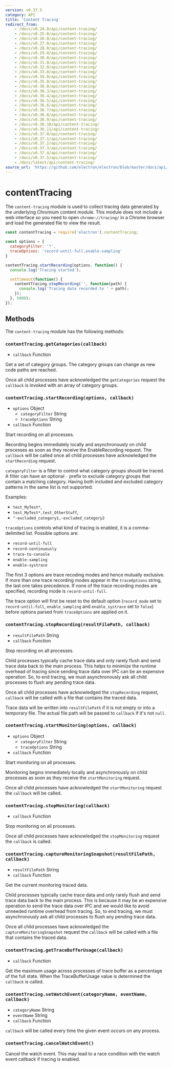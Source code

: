 ```yaml
---
version: v0.37.5
category: API
title: 'Content Tracing'
redirect_from:
    - /docs/v0.24.0/api/content-tracing/
    - /docs/v0.25.0/api/content-tracing/
    - /docs/v0.26.0/api/content-tracing/
    - /docs/v0.27.0/api/content-tracing/
    - /docs/v0.28.0/api/content-tracing/
    - /docs/v0.29.0/api/content-tracing/
    - /docs/v0.30.0/api/content-tracing/
    - /docs/v0.31.0/api/content-tracing/
    - /docs/v0.32.0/api/content-tracing/
    - /docs/v0.33.0/api/content-tracing/
    - /docs/v0.34.0/api/content-tracing/
    - /docs/v0.35.0/api/content-tracing/
    - /docs/v0.36.0/api/content-tracing/
    - /docs/v0.36.3/api/content-tracing/
    - /docs/v0.36.4/api/content-tracing/
    - /docs/v0.36.5/api/content-tracing/
    - /docs/v0.36.6/api/content-tracing/
    - /docs/v0.36.7/api/content-tracing/
    - /docs/v0.36.8/api/content-tracing/
    - /docs/v0.36.9/api/content-tracing/
    - /docs/v0.36.10/api/content-tracing/
    - /docs/v0.36.11/api/content-tracing/
    - /docs/v0.37.0/api/content-tracing/
    - /docs/v0.37.1/api/content-tracing/
    - /docs/v0.37.2/api/content-tracing/
    - /docs/v0.37.3/api/content-tracing/
    - /docs/v0.37.4/api/content-tracing/
    - /docs/v0.37.5/api/content-tracing/
    - /docs/latest/api/content-tracing/
source_url: 'https://github.com/electron/electron/blob/master/docs/api/content-tracing.md'
---
```


# contentTracing

The `content-tracing` module is used to collect tracing data generated by the
underlying Chromium content module. This module does not include a web interface
so you need to open `chrome://tracing/` in a Chrome browser and load the
generated file to view the result.

```javascript
const contentTracing = require('electron').contentTracing;

const options = {
  categoryFilter: '*',
  traceOptions: 'record-until-full,enable-sampling'
}

contentTracing.startRecording(options, function() {
  console.log('Tracing started');

  setTimeout(function() {
    contentTracing.stopRecording('', function(path) {
      console.log('Tracing data recorded to ' + path);
    });
  }, 5000);
});
```

## Methods

The `content-tracing` module has the following methods:

### `contentTracing.getCategories(callback)`

* `callback` Function

Get a set of category groups. The category groups can change as new code paths
are reached.

Once all child processes have acknowledged the `getCategories` request the
`callback` is invoked with an array of category groups.

### `contentTracing.startRecording(options, callback)`

* `options` Object
  * `categoryFilter` String
  * `traceOptions` String
* `callback` Function

Start recording on all processes.

Recording begins immediately locally and asynchronously on child processes
as soon as they receive the EnableRecording request. The `callback` will be
called once all child processes have acknowledged the `startRecording` request.

`categoryFilter` is a filter to control what category groups should be
traced. A filter can have an optional `-` prefix to exclude category groups
that contain a matching category. Having both included and excluded
category patterns in the same list is not supported.

Examples:

* `test_MyTest*`,
* `test_MyTest*,test_OtherStuff`,
* `"-excluded_category1,-excluded_category2`

`traceOptions` controls what kind of tracing is enabled, it is a comma-delimited
list. Possible options are:

* `record-until-full`
* `record-continuously`
* `trace-to-console`
* `enable-sampling`
* `enable-systrace`

The first 3 options are trace recoding modes and hence mutually exclusive.
If more than one trace recording modes appear in the `traceOptions` string,
the last one takes precedence. If none of the trace recording modes are
specified, recording mode is `record-until-full`.

The trace option will first be reset to the default option (`record_mode` set to
`record-until-full`, `enable_sampling` and `enable_systrace` set to `false`)
before options parsed from `traceOptions` are applied on it.

### `contentTracing.stopRecording(resultFilePath, callback)`

* `resultFilePath` String
* `callback` Function

Stop recording on all processes.

Child processes typically cache trace data and only rarely flush and send
trace data back to the main process. This helps to minimize the runtime overhead
of tracing since sending trace data over IPC can be an expensive operation. So,
to end tracing, we must asynchronously ask all child processes to flush any
pending trace data.

Once all child processes have acknowledged the `stopRecording` request,
`callback` will be called with a file that contains the traced data.

Trace data will be written into `resultFilePath` if it is not empty or into a
temporary file. The actual file path will be passed to `callback` if it's not
`null`.

### `contentTracing.startMonitoring(options, callback)`

* `options` Object
  * `categoryFilter` String
  * `traceOptions` String
* `callback` Function

Start monitoring on all processes.

Monitoring begins immediately locally and asynchronously on child processes as
soon as they receive the `startMonitoring` request.

Once all child processes have acknowledged the `startMonitoring` request the
`callback` will be called.

### `contentTracing.stopMonitoring(callback)`

* `callback` Function

Stop monitoring on all processes.

Once all child processes have acknowledged the `stopMonitoring` request the
`callback` is called.

### `contentTracing.captureMonitoringSnapshot(resultFilePath, callback)`

* `resultFilePath` String
* `callback` Function

Get the current monitoring traced data.

Child processes typically cache trace data and only rarely flush and send
trace data back to the main process. This is because it may be an expensive
operation to send the trace data over IPC and we would like to avoid unneeded
runtime overhead from tracing. So, to end tracing, we must asynchronously ask
all child processes to flush any pending trace data.

Once all child processes have acknowledged the `captureMonitoringSnapshot`
request the `callback` will be called with a file that contains the traced data.


### `contentTracing.getTraceBufferUsage(callback)`

* `callback` Function

Get the maximum usage across processes of trace buffer as a percentage of the
full state. When the TraceBufferUsage value is determined the `callback` is
called.

### `contentTracing.setWatchEvent(categoryName, eventName, callback)`

* `categoryName` String
* `eventName` String
* `callback` Function

`callback` will be called every time the given event occurs on any
process.

### `contentTracing.cancelWatchEvent()`

Cancel the watch event. This may lead to a race condition with the watch event
callback if tracing is enabled.

